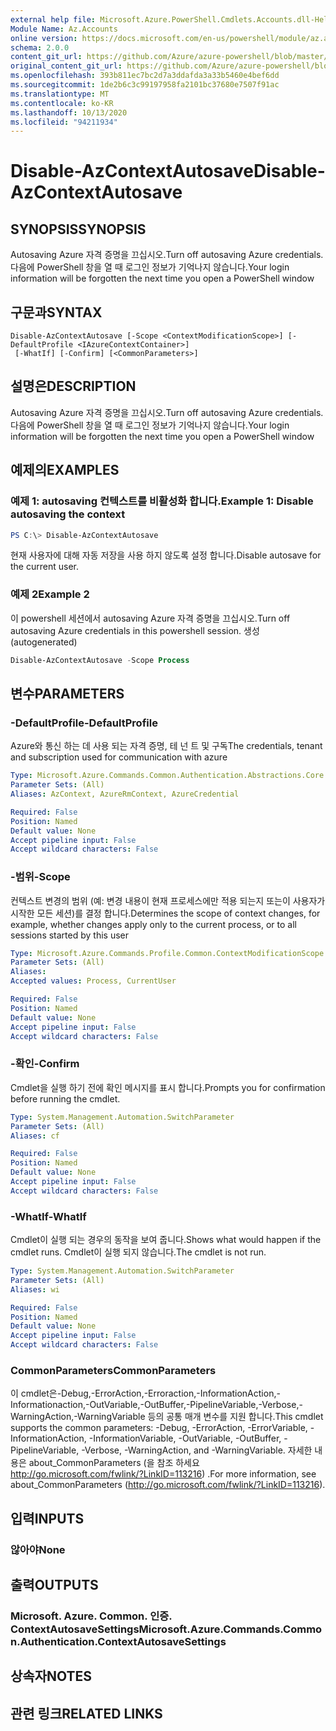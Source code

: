 ```yaml
---
external help file: Microsoft.Azure.PowerShell.Cmdlets.Accounts.dll-Help.xml
Module Name: Az.Accounts
online version: https://docs.microsoft.com/en-us/powershell/module/az.accounts/disable-azcontextautosave
schema: 2.0.0
content_git_url: https://github.com/Azure/azure-powershell/blob/master/src/Accounts/Accounts/help/Disable-AzContextAutosave.md
original_content_git_url: https://github.com/Azure/azure-powershell/blob/master/src/Accounts/Accounts/help/Disable-AzContextAutosave.md
ms.openlocfilehash: 393b811ec7bc2d7a3ddafda3a33b5460e4bef6dd
ms.sourcegitcommit: 1de2b6c3c99197958fa2101bc37680e7507f91ac
ms.translationtype: MT
ms.contentlocale: ko-KR
ms.lasthandoff: 10/13/2020
ms.locfileid: "94211934"
---
```

# <span data-ttu-id="2c0ab-101">Disable-AzContextAutosave</span><span class="sxs-lookup"><span data-stu-id="2c0ab-101">Disable-AzContextAutosave</span></span>

## <span data-ttu-id="2c0ab-102">SYNOPSIS</span><span class="sxs-lookup"><span data-stu-id="2c0ab-102">SYNOPSIS</span></span>
<span data-ttu-id="2c0ab-103">Autosaving Azure 자격 증명을 끄십시오.</span><span class="sxs-lookup"><span data-stu-id="2c0ab-103">Turn off autosaving Azure credentials.</span></span>  <span data-ttu-id="2c0ab-104">다음에 PowerShell 창을 열 때 로그인 정보가 기억나지 않습니다.</span><span class="sxs-lookup"><span data-stu-id="2c0ab-104">Your login information will be forgotten the next time you open a PowerShell window</span></span>

## <span data-ttu-id="2c0ab-105">구문과</span><span class="sxs-lookup"><span data-stu-id="2c0ab-105">SYNTAX</span></span>

```
Disable-AzContextAutosave [-Scope <ContextModificationScope>] [-DefaultProfile <IAzureContextContainer>]
 [-WhatIf] [-Confirm] [<CommonParameters>]
```

## <span data-ttu-id="2c0ab-106">설명은</span><span class="sxs-lookup"><span data-stu-id="2c0ab-106">DESCRIPTION</span></span>
<span data-ttu-id="2c0ab-107">Autosaving Azure 자격 증명을 끄십시오.</span><span class="sxs-lookup"><span data-stu-id="2c0ab-107">Turn off autosaving Azure credentials.</span></span>  <span data-ttu-id="2c0ab-108">다음에 PowerShell 창을 열 때 로그인 정보가 기억나지 않습니다.</span><span class="sxs-lookup"><span data-stu-id="2c0ab-108">Your login information will be forgotten the next time you open a PowerShell window</span></span>

## <span data-ttu-id="2c0ab-109">예제의</span><span class="sxs-lookup"><span data-stu-id="2c0ab-109">EXAMPLES</span></span>

### <span data-ttu-id="2c0ab-110">예제 1: autosaving 컨텍스트를 비활성화 합니다.</span><span class="sxs-lookup"><span data-stu-id="2c0ab-110">Example 1: Disable autosaving the context</span></span>
```powershell
PS C:\> Disable-AzContextAutosave
```

<span data-ttu-id="2c0ab-111">현재 사용자에 대해 자동 저장을 사용 하지 않도록 설정 합니다.</span><span class="sxs-lookup"><span data-stu-id="2c0ab-111">Disable autosave for the current user.</span></span>

### <span data-ttu-id="2c0ab-112">예제 2</span><span class="sxs-lookup"><span data-stu-id="2c0ab-112">Example 2</span></span>

<span data-ttu-id="2c0ab-113">이 powershell 세션에서 autosaving Azure 자격 증명을 끄십시오.</span><span class="sxs-lookup"><span data-stu-id="2c0ab-113">Turn off autosaving Azure credentials in this powershell session.</span></span> <span data-ttu-id="2c0ab-114">생성</span><span class="sxs-lookup"><span data-stu-id="2c0ab-114">(autogenerated)</span></span>

```powershell <!-- Aladdin Generated Example --> 
Disable-AzContextAutosave -Scope Process
```

## <span data-ttu-id="2c0ab-115">변수</span><span class="sxs-lookup"><span data-stu-id="2c0ab-115">PARAMETERS</span></span>

### <span data-ttu-id="2c0ab-116">-DefaultProfile</span><span class="sxs-lookup"><span data-stu-id="2c0ab-116">-DefaultProfile</span></span>
<span data-ttu-id="2c0ab-117">Azure와 통신 하는 데 사용 되는 자격 증명, 테 넌 트 및 구독</span><span class="sxs-lookup"><span data-stu-id="2c0ab-117">The credentials, tenant and subscription used for communication with azure</span></span>

```yaml
Type: Microsoft.Azure.Commands.Common.Authentication.Abstractions.Core.IAzureContextContainer
Parameter Sets: (All)
Aliases: AzContext, AzureRmContext, AzureCredential

Required: False
Position: Named
Default value: None
Accept pipeline input: False
Accept wildcard characters: False
```

### <span data-ttu-id="2c0ab-118">-범위</span><span class="sxs-lookup"><span data-stu-id="2c0ab-118">-Scope</span></span>
<span data-ttu-id="2c0ab-119">컨텍스트 변경의 범위 (예: 변경 내용이 현재 프로세스에만 적용 되는지 또는이 사용자가 시작한 모든 세션)를 결정 합니다.</span><span class="sxs-lookup"><span data-stu-id="2c0ab-119">Determines the scope of context changes, for example, whether changes apply only to the current process, or to all sessions started by this user</span></span>

```yaml
Type: Microsoft.Azure.Commands.Profile.Common.ContextModificationScope
Parameter Sets: (All)
Aliases:
Accepted values: Process, CurrentUser

Required: False
Position: Named
Default value: None
Accept pipeline input: False
Accept wildcard characters: False
```

### <span data-ttu-id="2c0ab-120">-확인</span><span class="sxs-lookup"><span data-stu-id="2c0ab-120">-Confirm</span></span>
<span data-ttu-id="2c0ab-121">Cmdlet을 실행 하기 전에 확인 메시지를 표시 합니다.</span><span class="sxs-lookup"><span data-stu-id="2c0ab-121">Prompts you for confirmation before running the cmdlet.</span></span>

```yaml
Type: System.Management.Automation.SwitchParameter
Parameter Sets: (All)
Aliases: cf

Required: False
Position: Named
Default value: None
Accept pipeline input: False
Accept wildcard characters: False
```

### <span data-ttu-id="2c0ab-122">-WhatIf</span><span class="sxs-lookup"><span data-stu-id="2c0ab-122">-WhatIf</span></span>
<span data-ttu-id="2c0ab-123">Cmdlet이 실행 되는 경우의 동작을 보여 줍니다.</span><span class="sxs-lookup"><span data-stu-id="2c0ab-123">Shows what would happen if the cmdlet runs.</span></span>
<span data-ttu-id="2c0ab-124">Cmdlet이 실행 되지 않습니다.</span><span class="sxs-lookup"><span data-stu-id="2c0ab-124">The cmdlet is not run.</span></span>

```yaml
Type: System.Management.Automation.SwitchParameter
Parameter Sets: (All)
Aliases: wi

Required: False
Position: Named
Default value: None
Accept pipeline input: False
Accept wildcard characters: False
```

### <span data-ttu-id="2c0ab-125">CommonParameters</span><span class="sxs-lookup"><span data-stu-id="2c0ab-125">CommonParameters</span></span>
<span data-ttu-id="2c0ab-126">이 cmdlet은-Debug,-ErrorAction,-Erroraction,-InformationAction,-Informationaction,-OutVariable,-OutBuffer,-PipelineVariable,-Verbose,-WarningAction,-WarningVariable 등의 공통 매개 변수를 지원 합니다.</span><span class="sxs-lookup"><span data-stu-id="2c0ab-126">This cmdlet supports the common parameters: -Debug, -ErrorAction, -ErrorVariable, -InformationAction, -InformationVariable, -OutVariable, -OutBuffer, -PipelineVariable, -Verbose, -WarningAction, and -WarningVariable.</span></span> <span data-ttu-id="2c0ab-127">자세한 내용은 about_CommonParameters (을 참조 하세요 http://go.microsoft.com/fwlink/?LinkID=113216) .</span><span class="sxs-lookup"><span data-stu-id="2c0ab-127">For more information, see about_CommonParameters (http://go.microsoft.com/fwlink/?LinkID=113216).</span></span>

## <span data-ttu-id="2c0ab-128">입력</span><span class="sxs-lookup"><span data-stu-id="2c0ab-128">INPUTS</span></span>

### <span data-ttu-id="2c0ab-129">않아야</span><span class="sxs-lookup"><span data-stu-id="2c0ab-129">None</span></span>

## <span data-ttu-id="2c0ab-130">출력</span><span class="sxs-lookup"><span data-stu-id="2c0ab-130">OUTPUTS</span></span>

### <span data-ttu-id="2c0ab-131">Microsoft. Azure. Common. 인증. ContextAutosaveSettings</span><span class="sxs-lookup"><span data-stu-id="2c0ab-131">Microsoft.Azure.Commands.Common.Authentication.ContextAutosaveSettings</span></span>

## <span data-ttu-id="2c0ab-132">상속자</span><span class="sxs-lookup"><span data-stu-id="2c0ab-132">NOTES</span></span>

## <span data-ttu-id="2c0ab-133">관련 링크</span><span class="sxs-lookup"><span data-stu-id="2c0ab-133">RELATED LINKS</span></span>
